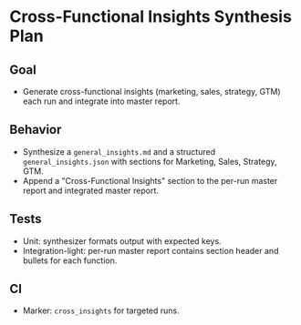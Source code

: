 # Cross-Functional Insights Synthesis Plan

## Goal

- Generate cross-functional insights (marketing, sales, strategy, GTM) each run and integrate into master report.

## Behavior

- Synthesize a `general_insights.md` and a structured `general_insights.json` with sections for Marketing, Sales, Strategy, GTM.
- Append a "Cross-Functional Insights" section to the per-run master report and integrated master report.

## Tests

- Unit: synthesizer formats output with expected keys.
- Integration-light: per-run master report contains section header and bullets for each function.

## CI

- Marker: `cross_insights` for targeted runs.
